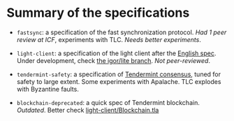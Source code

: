 # Summary of the specifications

* `fastsync`: a specification of the fast synchronization protocol. *Had 1 peer review at ICF*, experiments with TLC. *Needs better experiments*.
* `light-client`: a specification of the light client after the [English spec](https://github.com/tendermint/tendermint/blob/master/docs/spec/consensus/light-client.md). Under development, check [the igor/lite branch](https://github.com/interchainio/verification/tree/igor/lite/spec). *Not peer-reviewed*.
* `tendermint-safety`: a specification of [Tendermint consensus](https://arxiv.org/abs/1807.04938), tuned for safety to large extent. Some experiments with Apalache. TLC explodes with Byzantine faults.

* `blockchain-deprecated`: a quick spec of Tendermint blockchain. *Outdated*. Better check [light-client/Blockchain.tla](light-client/Blockchain.tla)
